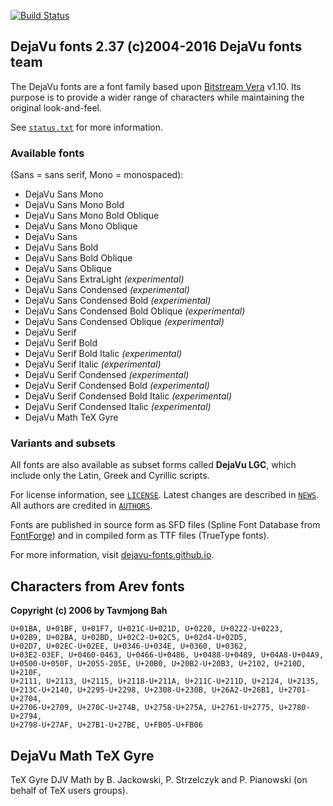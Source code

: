 [![Build Status](https://travis-ci.org/dejavu-fonts/dejavu-fonts.svg)](https://travis-ci.org/dejavu-fonts/dejavu-fonts)

DejaVu fonts 2.37 (c)2004-2016 DejaVu fonts team
------------------------------------------------

The DejaVu fonts are a font family based upon
[Bitstream Vera](http://gnome.org/fonts/) v1.10.
Its purpose is to provide a wider range of characters
while maintaining the original look-and-feel.

See [`status.txt`](./status.txt) for more information.


### Available fonts
(Sans = sans serif, Mono = monospaced):

* DejaVu Sans Mono
* DejaVu Sans Mono Bold
* DejaVu Sans Mono Bold Oblique
* DejaVu Sans Mono Oblique
* DejaVu Sans
* DejaVu Sans Bold
* DejaVu Sans Bold Oblique
* DejaVu Sans Oblique
* DejaVu Sans ExtraLight             _(experimental)_
* DejaVu Sans Condensed              _(experimental)_
* DejaVu Sans Condensed Bold         _(experimental)_
* DejaVu Sans Condensed Bold Oblique _(experimental)_
* DejaVu Sans Condensed Oblique      _(experimental)_
* DejaVu Serif
* DejaVu Serif Bold
* DejaVu Serif Bold Italic           _(experimental)_
* DejaVu Serif Italic                _(experimental)_
* DejaVu Serif Condensed             _(experimental)_
* DejaVu Serif Condensed Bold        _(experimental)_
* DejaVu Serif Condensed Bold Italic _(experimental)_
* DejaVu Serif Condensed Italic      _(experimental)_
* DejaVu Math TeX Gyre

### Variants and subsets
All fonts are also available as subset forms called **DejaVu LGC**,
which include only the Latin, Greek and Cyrillic scripts.

For license information, see [`LICENSE`](./LICENSE).
Latest changes are described in [`NEWS`](./NEWS).
All authors are credited  in [`AUTHORS`](./AUTHORS).

Fonts are published in source form as SFD files
(Spline Font Database from [FontForge](https://fontforge.github.io/))
and in compiled form as TTF files (TrueType fonts).

For more information, visit [dejavu-fonts.github.io](https://dejavu-fonts.github.io/).


Characters from Arev fonts
--------------------------
__Copyright (c) 2006 by Tavmjong Bah__

    U+01BA, U+01BF, U+01F7, U+021C-U+021D, U+0220, U+0222-U+0223,
    U+02B9, U+02BA, U+02BD, U+02C2-U+02C5, U+02d4-U+02D5,
    U+02D7, U+02EC-U+02EE, U+0346-U+034E, U+0360, U+0362,
    U+03E2-03EF, U+0460-0463, U+0466-U+0486, U+0488-U+0489, U+04A8-U+04A9,
    U+0500-U+050F, U+2055-205E, U+20B0, U+20B2-U+20B3, U+2102, U+210D, U+210F,
    U+2111, U+2113, U+2115, U+2118-U+211A, U+211C-U+211D, U+2124, U+2135,
    U+213C-U+2140, U+2295-U+2298, U+2308-U+230B, U+26A2-U+26B1, U+2701-U+2704,
    U+2706-U+2709, U+270C-U+274B, U+2758-U+275A, U+2761-U+2775, U+2780-U+2794,
    U+2798-U+27AF, U+27B1-U+27BE, U+FB05-U+FB06

DejaVu Math TeX Gyre
--------------------
TeX Gyre DJV Math by B. Jackowski, P. Strzelczyk and P. Pianowski
(on behalf of TeX users groups).

<!-- $Id$ -->
